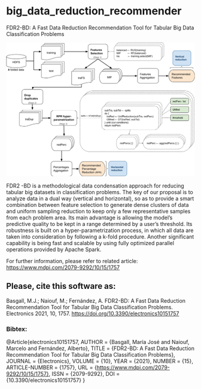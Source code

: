 # big_data_reduction_recommender
FDR2-BD: A Fast Data Reduction Recommendation Tool for Tabular Big Data Classification Problems

<img src="electronics-workflow.png"/>

FDR2 -BD is a methodological data condensation approach for reducing tabular big datasets in classification problems. The key of our proposal is to analyze data in a dual way (vertical and horizontal), so as to provide a smart combination between feature selection to generate dense clusters of data and uniform sampling reduction to keep only a few representative samples from each problem area. Its main advantage is allowing the model’s predictive quality to be kept in a range determined by a user’s threshold. Its robustness is built on a hyper-parametrization process, in which all data are taken into consideration by following a k-fold procedure. Another significant capability is being fast and scalable by using fully optimized parallel operations provided by Apache Spark.

For further information, please refer to related article: https://www.mdpi.com/2079-9292/10/15/1757

## Please, cite this software as:
Basgall, M.J.; Naiouf, M.; Fernández, A. FDR2-BD: A Fast Data Reduction Recommendation Tool for Tabular Big Data Classification Problems. Electronics 2021, 10, 1757. https://doi.org/10.3390/electronics10151757


### Bibtex:
@Article{electronics10151757,
	AUTHOR = {Basgall, María José and Naiouf, Marcelo and Fernández, Alberto},
	TITLE = {FDR2-BD: A Fast Data Reduction Recommendation Tool for Tabular Big Data Classification Problems},
	JOURNAL = {Electronics},
	VOLUME = {10},
	YEAR = {2021},
	NUMBER = {15},
	ARTICLE-NUMBER = {1757},
	URL = {https://www.mdpi.com/2079-9292/10/15/1757},
	ISSN = {2079-9292},
	DOI = {10.3390/electronics10151757}
}
